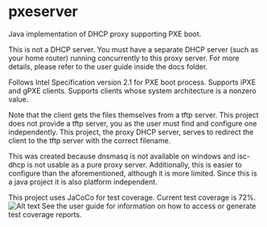 # pxeserver
Java implementation of DHCP proxy supporting PXE boot.

This is not a DHCP server. You must have a separate DHCP server (such as your home router) running concurrently to this proxy server. 
For more details, please refer to the user guide inside the docs folder.

Follows Intel Specification version 2.1 for PXE boot process. Supports iPXE and gPXE clients. Supports clients whose system architecture is a nonzero value.

Note that the client gets the files themselves from a tftp server. This project does not provide a tftp server, 
you as the user must find and configure one independently. This project, the proxy DHCP server, serves to 
redirect the client to the tftp server with the correct filename.

This was created because dnsmasq is not available on windows and isc-dhcp is not usable as a pure proxy server.
Additionally, this is easier to configure than the aforementioned, although it is more limited. Since this is a 
java project it is also platform independent.

This project uses JaCoCo for test coverage. Current test coverage is 72%.
![Alt text](https://drive.google.com/file/d/1ChwgNdHXWn1chRN3QOOD2xMf8ALWKjgz/view?usp=sharing "Test Coverage Report")
See the user guide for information on how to access or generate test coverage reports.
